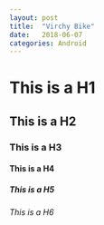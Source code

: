 ```yaml
---
layout: post
title:  "Virchy Bike"
date:   2018-06-07
categories: Android
---
```


# This is a H1
## This is a H2
### This is a H3
#### This is a H4
##### This is a H5
###### This is a H6